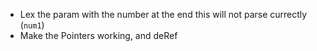 - Lex the param with the number at the end this will not parse currectly (`num1`)
- Make the Pointers working, and deRef
